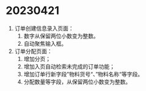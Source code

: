 # 20230421
1. 订单创建信息录入页面：
   1. 数字从保留两位小数变为整数。
   2. 自动聚焦输入框。
2. 订单分配页面：
   1. 增加分页；
   2. 增加入页自动检索未完成的订单功能；
   3. 增加订单行新字段”物料货号“、”物料名称“等字段。
   4. 分配数量等字段，从保留两位小数变为整数。
